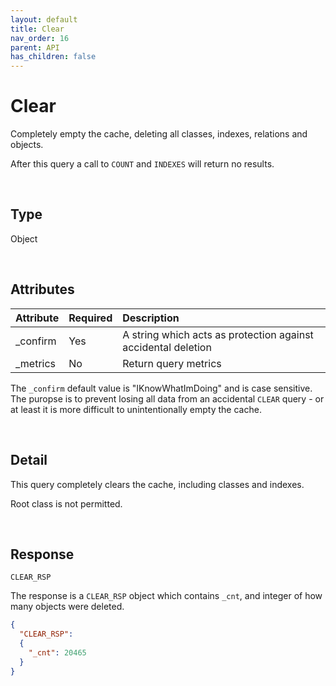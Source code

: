 ```yaml
---
layout: default
title: Clear
nav_order: 16
parent: API
has_children: false
---
```


# Clear
Completely empty the cache, deleting all classes, indexes, relations and objects. 

After this query a call to `COUNT` and `INDEXES` will return no results.

<br/>


## Type
Object

<br/>

## Attributes

| Attribute | Required  | Description      |
|:-----     |:---       |:-------          |
| _confirm     | Yes    | A string which acts as protection against accidental deletion  |
| _metrics  | No        | Return query metrics |


The `_confirm` default value is "IKnowWhatImDoing" and is case sensitive. The puropse is to prevent losing all data from an accidental `CLEAR` query - or at least it is more difficult to unintentionally empty the cache.


<br/>

## Detail
This query completely clears the cache, including classes and indexes. 

Root class is not permitted.

<br/>

## Response
`CLEAR_RSP`

The response is a `CLEAR_RSP` object which contains `_cnt`, and integer of how many objects were deleted.


```json
{
  "CLEAR_RSP":
  {
    "_cnt": 20465
  }
}
```

